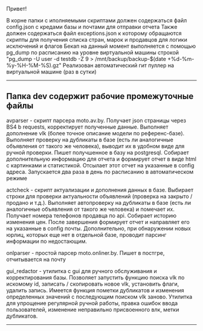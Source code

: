 Привет!

В корне папки с иполняемыми скриптами должен содержаться файл config.json с кредами базы и почтами для отправки отчета
Также должен содержаться файл exceptions.json к которому обращаются скрипты для получения списка стран, марок и продавцов для логики исключений и флагов
Бекап на данный момент выполняется с помощью pg_dump по расписанию на уровне виртуальной машины строкой "pg_dump -U user -d testdb -Z 9 > /mnt/backup/backup-$(date +%d-%m-%y-%H-%M-%S).gz"
Реализован автоматический гит пуллер на виртуальной машине (раз в сутки)

------
Папка dev содержит рабочие промежуточные файлы
------
avparser - скрипт парсера moto.av.by. Получает json страницы через BS4 b requests, корректирует полученные данные. Выполняет дополнение vlk (более точное описание модели по референс-базе). Выполняет проверку на дубликаты в базе (есть ли аналогичные объявления от такого же человека), выводит их в удобном виде для ручной проверки. Пишет получшенное в базу на postgresql. Собирает дополнительную информацию для отчета и формирует отчет в виде html с картинками и статистикой. Отсылает этот отчет на указанные в config адреса. Запускается два раза в день по расписанию в автоматическом режиме

actcheck - скрипт актуализации и дополнения данных в базе. Выбирает строки для проверки актуальности объявлений (проверка на закрыто / продано и т.д.). Выполняет автопроверку на дубликаты в базе (есть ли аналогичные объявления от такого же человека) и помечает их. Получает номера телефонов продавца по api. Собирает историю изменения цен.
После завершения формирует отчет и направляет его на указанные в config почты.
Дополнительно, при обнаружении новых юрлиц, которых еще нет в отдельной базе, проводит парсинг информации по недостающим.

onlparser - простой парсер moto.onliner.by. Пишет в постгре, отчитывается на почту

gui_redactor - утилитка с gui для ручного обслуживания и корректирования базы. Позволяет запустить функцию поиска vlk по искомому id, записать / скопировать новое vlk, установить флаги, удалить запись. Имеется функция пометки дубликатов и изменения определенных значений с последующим поиском vlk заново. Утилитка для упрощение регулярной ручной работы, правка ошибок ввода пользователей, изменение неправильно присвоенного влк, метки дубликатов.

------



